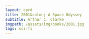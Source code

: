 ```yaml
---
layout: card
title: 2001&colon; A Space Odyssey
subtitle: Arthur C. Clarke
imgpath: /assets/img/books/2001.jpg
tags: sci-fi
---
```

